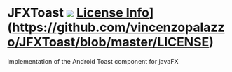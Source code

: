 # JFXToast [![](https://jitpack.io/v/vincenzopalazzo/JFXToast.svg)](https://jitpack.io/#vincenzopalazzo/JFXToast) [License Info](http://img.shields.io/badge/license-The%20MIT%20License-brightgreen.svg)](https://github.com/vincenzopalazzo/JFXToast/blob/master/LICENSE)

Implementation of the Android Toast component for javaFX
